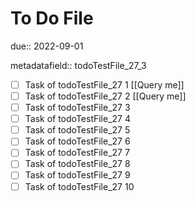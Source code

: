 # To Do File

due:: 2022-09-01

metadatafield:: todoTestFile_27_3

- [ ] Task of todoTestFile_27 1 [[Query me]]
- [ ] Task of todoTestFile_27 2 [[Query me]]
- [ ] Task of todoTestFile_27 3
- [ ] Task of todoTestFile_27 4
- [ ] Task of todoTestFile_27 5
- [ ] Task of todoTestFile_27 6
- [ ] Task of todoTestFile_27 7
- [ ] Task of todoTestFile_27 8
- [ ] Task of todoTestFile_27 9
- [ ] Task of todoTestFile_27 10
